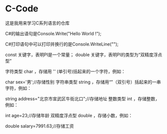 # C-Code
这是我用来学习C系列语言的仓库


C#的输出语句是Console.Write("Hello World !");

C#打印语句中可以打印并换行的是Console.WriteLine("");

const 关键字，表明PI是一个常量； double 关键字，表明PI的类型为“双精度浮点型”

字符类型 char ，存储用 '' (单引号)括起来的一个字符，例如：

char sex='男';//存储性别
字符串类型 string ，存储用“”（双引号）括起来的一串字符，例如：

string address="北京市宣武区牛街北口";//存储地址
整数类型 int ，存储整数，例如：

int age=23;//存储年龄
双精度浮点型 double ，存储小数，例如：

double salary=7991.63;//存储工资
